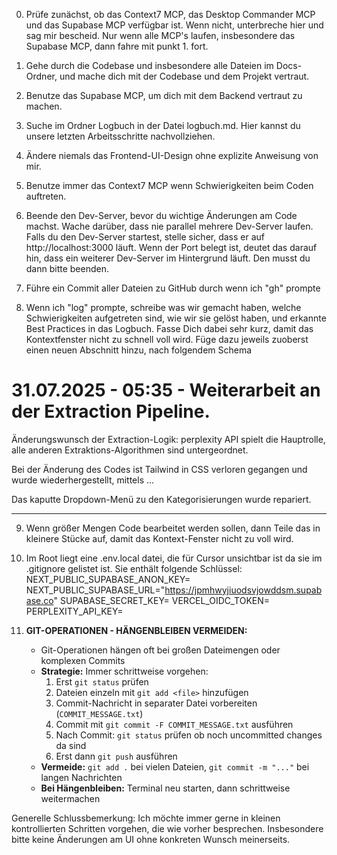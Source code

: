0. Prüfe zunächst, ob das Context7 MCP, das Desktop Commander MCP und das Supabase MCP verfügbar ist. Wenn nicht, unterbreche hier und sag mir bescheid. Nur wenn alle MCP's laufen, insbesondere das Supabase MCP, dann fahre mit punkt 1. fort.

1. Gehe durch die Codebase und insbesondere alle Dateien im Docs-Ordner, und mache dich mit der Codebase und dem Projekt vertraut.

2. Benutze das Supabase MCP, um dich mit dem Backend vertraut zu machen.

3. Suche im Ordner Logbuch in der Datei logbuch.md. Hier kannst du unsere letzten Arbeitsschritte nachvollziehen.

4. Ändere niemals das Frontend-UI-Design ohne explizite Anweisung von mir.

5. Benutze immer das Context7 MCP wenn Schwierigkeiten beim Coden auftreten.

6. Beende den Dev-Server, bevor du wichtige Änderungen am Code machst. Wache darüber, dass nie parallel mehrere Dev-Server laufen. Falls du den Dev-Server startest, stelle sicher, dass er auf http://localhost:3000 läuft. Wenn der Port belegt ist, deutet das darauf hin, dass ein weiterer Dev-Server im Hintergrund läuft. Den musst du dann bitte beenden.

7. Führe ein Commit aller Dateien zu GitHub durch wenn ich "gh" prompte

8. Wenn ich "log" prompte, schreibe was wir gemacht haben, welche Schwierigkeiten aufgetreten sind, wie wir sie gelöst haben, und erkannte Best Practices in das Logbuch. Fasse Dich dabei sehr kurz, damit das Kontextfenster nicht zu schnell voll wird. Füge dazu jeweils zuoberst einen neuen Abschnitt hinzu, nach folgendem Schema

# 31.07.2025 - 05:35 - Weiterarbeit an der Extraction Pipeline.

Änderungswunsch der Extraction-Logik: perplexity API spielt die Hauptrolle, alle anderen Extraktions-Algorithmen sind untergeordnet. 

Bei der Änderung des Codes ist Tailwind in CSS verloren gegangen und wurde wiederhergestellt, mittels ...

Das kaputte Dropdown-Menü zu den Kategorisierungen wurde repariert.

---

9. Wenn größer Mengen Code bearbeitet werden sollen, dann Teile das in kleinere Stücke auf, damit das Kontext-Fenster nicht zu voll wird.

10. Im Root liegt eine .env.local datei, die für Cursor unsichtbar ist da sie im .gitignore gelistet ist. Sie enthält folgende Schlüssel:
NEXT_PUBLIC_SUPABASE_ANON_KEY=
NEXT_PUBLIC_SUPABASE_URL="https://jpmhwyjiuodsvjowddsm.supabase.co"
SUPABASE_SECRET_KEY=
VERCEL_OIDC_TOKEN=
PERPLEXITY_API_KEY=

11. **GIT-OPERATIONEN - HÄNGENBLEIBEN VERMEIDEN:**
    - Git-Operationen hängen oft bei großen Dateimengen oder komplexen Commits
    - **Strategie:** Immer schrittweise vorgehen:
      1. Erst `git status` prüfen
      2. Dateien einzeln mit `git add <file>` hinzufügen
      3. Commit-Nachricht in separater Datei vorbereiten (`COMMIT_MESSAGE.txt`)
      4. Commit mit `git commit -F COMMIT_MESSAGE.txt` ausführen
      5. Nach Commit: `git status` prüfen ob noch uncommitted changes da sind
      6. Erst dann `git push` ausführen
    - **Vermeide:** `git add .` bei vielen Dateien, `git commit -m "..."` bei langen Nachrichten
    - **Bei Hängenbleiben:** Terminal neu starten, dann schrittweise weitermachen

Generelle Schlussbemerkung:
Ich möchte immer gerne in kleinen kontrollierten Schritten vorgehen, die wie vorher besprechen. 
Insbesondere bitte keine Änderungen am UI ohne konkreten Wunsch meinerseits.
